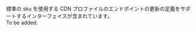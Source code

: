 <Namespace Name="Microsoft.Azure.Management.Cdn.Fluent.CdnEndpoint.UpdateDefinition.Blank.StandardEndpoint">
  <Docs>
    <summary>標準の sku を使用する CDN プロファイルのエンドポイントの更新の定義をサポートするインターフェイスが含まれています。</summary> 
    <remarks>To be added.</remarks>
  </Docs>
</Namespace>
